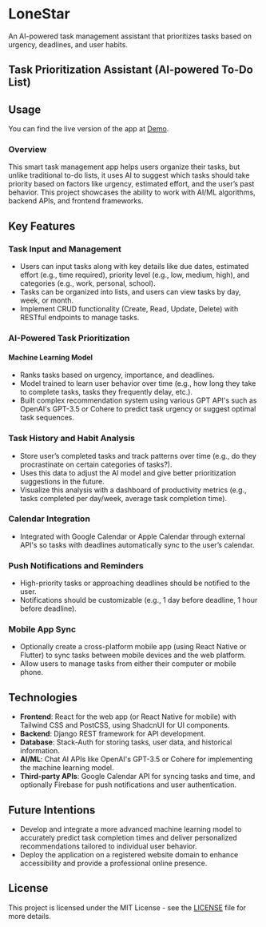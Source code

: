# LoneStar
An AI-powered task management assistant that prioritizes tasks based on urgency, deadlines, and user habits.

## Task Prioritization Assistant (AI-powered To-Do List)
## Usage
You can find the live version of the app at [Demo](https://lonestar-beta.vercel.app).

### Overview
This smart task management app helps users organize their tasks, but unlike traditional to-do lists, it uses AI to suggest which tasks should take priority based on factors like urgency, estimated effort, and the user’s past behavior. This project showcases the ability to work with AI/ML algorithms, backend APIs, and frontend frameworks.

## Key Features

### Task Input and Management
- Users can input tasks along with key details like due dates, estimated effort (e.g., time required), priority level (e.g., low, medium, high), and categories (e.g., work, personal, school).
- Tasks can be organized into lists, and users can view tasks by day, week, or month.
- Implement CRUD functionality (Create, Read, Update, Delete) with RESTful endpoints to manage tasks.

### AI-Powered Task Prioritization
#### Machine Learning Model
- Ranks tasks based on urgency, importance, and deadlines.
- Model trained to learn user behavior over time (e.g., how long they take to complete tasks, tasks they frequently delay, etc.).
- Built complex recommendation system using various GPT API's such as OpenAI's GPT-3.5 or Cohere to predict task urgency or suggest optimal task sequences.

### Task History and Habit Analysis
- Store user’s completed tasks and track patterns over time (e.g., do they procrastinate on certain categories of tasks?).
- Uses this data to adjust the AI model and give better prioritization suggestions in the future.
- Visualize this analysis with a dashboard of productivity metrics (e.g., tasks completed per day/week, average task completion time).

### Calendar Integration
- Integrated with Google Calendar or Apple Calendar through external API's so tasks with deadlines automatically sync to the user’s calendar.

### Push Notifications and Reminders
- High-priority tasks or approaching deadlines should be notified to the user.
- Notifications should be customizable (e.g., 1 day before deadline, 1 hour before deadline).

### Mobile App Sync
- Optionally create a cross-platform mobile app (using React Native or Flutter) to sync tasks between mobile devices and the web platform.
- Allow users to manage tasks from either their computer or mobile phone.

## Technologies
- **Frontend**: React for the web app (or React Native for mobile) with Tailwind CSS and PostCSS, using ShadcnUI for UI components.
- **Backend**: Django REST framework for API development.
- **Database**: Stack-Auth for storing tasks, user data, and historical information.
- **AI/ML**: Chat AI APIs like OpenAI's GPT-3.5 or Cohere for implementing the machine learning model.
- **Third-party APIs**: Google Calendar API for syncing tasks and time, and optionally Firebase for push notifications and user authentication.

## Future Intentions
- Develop and integrate a more advanced machine learning model to accurately predict task completion times and deliver personalized recommendations tailored to individual user behavior.
- Deploy the application on a registered website domain to enhance accessibility and provide a professional online presence.

## License
This project is licensed under the MIT License - see the [LICENSE](https://github.com/AlexanderO07/LoneStar/blob/main/LICENSE) file for more details.
